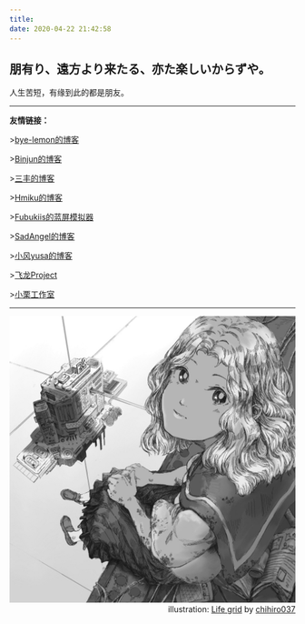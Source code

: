 ```yaml
---
title: 
date: 2020-04-22 21:42:58
---
```


## 朋有り、遠方より来たる、亦た楽しいからずや。  
人生苦短，有缘到此的都是朋友。  

---

**友情链接：**  

\>[bye-lemon的博客](https://bye-lemon.github.io/)  
  
\>[Binjun的博客](https://leebinjun.github.io/)  
  
\>[三丰的博客](https://me.csdn.net/weixin_42089190)  
  
\>[Hmiku的博客](https://www.hatsune-miku.top/)  

\>[Fubukiis的蓝屏模拟器](https://fubukiis.github.io/)  

\>[SadAngel的博客](https://www.sadangel.cn/)

\>[小风yusa的博客](https://blog.sena.moe/)

\>[飞龙Project](https://feilongproject.com/)

\>[小栗工作室](http://blog.ligzs.cn)
  
---

<img src = 73278147-resized.jpg alt = "Life grid">

<div align=right> illustration: <a href = "https://www.pixiv.net/artworks/73278147">Life grid</a> by <a href = "https://www.pixiv.net/users/19065369">chihiro037</a></div>  
  
